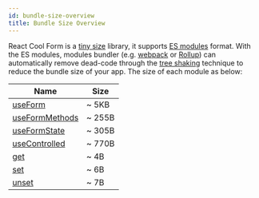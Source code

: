 ```yaml
---
id: bundle-size-overview
title: Bundle Size Overview
---
```


React Cool Form is a [tiny size](https://bundlephobia.com/result?p=react-cool-form) library, it supports [ES modules](https://hacks.mozilla.org/2018/03/es-modules-a-cartoon-deep-dive) format. With the ES modules, modules bundler (e.g. [webpack](https://webpack.js.org) or [Rollup](https://rollupjs.org/guide)) can automatically remove dead-code through the [tree shaking](https://developer.mozilla.org/en-US/docs/Glossary/Tree_shaking) technique to reduce the bundle size of your app. The size of each module as below:

| Name                                                | Size   |
| --------------------------------------------------- | ------ |
| [useForm](../api-reference/use-form)                | ~ 5KB  |
| [useFormMethods](../api-reference/use-form-methods) | ~ 255B |
| [useFormState](../api-reference/use-form-state)     | ~ 305B |
| [useControlled](../api-reference/use-controlled)    | ~ 770B |
| [get](../api-reference/utility-functions#get)       | ~ 4B   |
| [set](../api-reference/utility-functions#set)       | ~ 6B   |
| [unset](../api-reference/utility-functions#unset)   | ~ 7B   |
